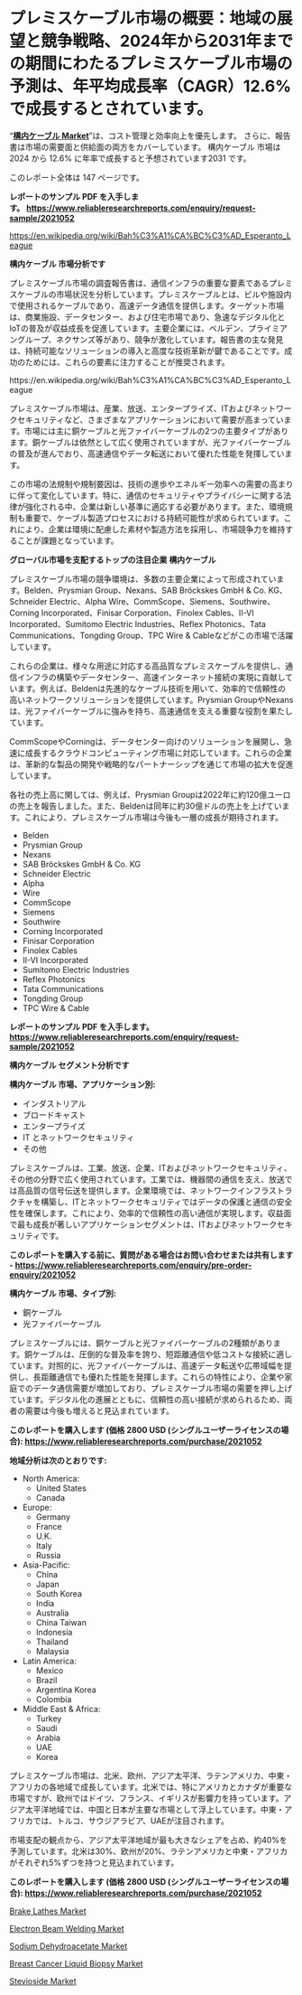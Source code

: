 <p><h1>プレミスケーブル市場の概要：地域の展望と競争戦略、2024年から2031年までの期間にわたるプレミスケーブル市場の予測は、年平均成長率（CAGR）12.6%で成長するとされています。</h1></p><p>&ldquo;<strong><a href="https://www.reliableresearchreports.com/global-premise-cable-market-r2021052">構内ケーブル Market</a></strong>&rdquo;は、コスト管理と効率向上を優先します。 さらに、報告書は市場の需要面と供給面の両方をカバーしています。 構内ケーブル 市場は 2024 から 12.6% に年率で成長すると予想されています2031 です。</p>
<p>このレポート全体は 147 ページです。</p>
<p><strong>レポートのサンプル PDF を入手します。&nbsp;<a href="https://www.reliableresearchreports.com/enquiry/request-sample/2021052">https://www.reliableresearchreports.com/enquiry/request-sample/2021052</a></strong></p>
<p><a href="https://en.wikipedia.org/wiki/Bah%C3%A1%CA%BC%C3%AD_Esperanto_League">https://en.wikipedia.org/wiki/Bah%C3%A1%CA%BC%C3%AD_Esperanto_League</a></p>
<p><strong>構内ケーブル 市場分析です</strong></p>
<p><p>プレミスケーブル市場の調査報告書は、通信インフラの重要な要素であるプレミスケーブルの市場状況を分析しています。プレミスケーブルとは、ビルや施設内で使用されるケーブルであり、高速データ通信を提供します。ターゲット市場は、商業施設、データセンター、および住宅市場であり、急速なデジタル化とIoTの普及が収益成長を促進しています。主要企業には、ベルデン、プライミアングループ、ネクサンズ等があり、競争が激化しています。報告書の主な発見は、持続可能なソリューションの導入と高度な技術革新が鍵であることです。成功のためには、これらの要素に注力することが推奨されます。</p></p>
<p>https://en.wikipedia.org/wiki/Bah%C3%A1%CA%BC%C3%AD_Esperanto_League</p>
<p><p>プレミスケーブル市場は、産業、放送、エンタープライズ、ITおよびネットワークセキュリティなど、さまざまなアプリケーションにおいて需要が高まっています。市場には主に銅ケーブルと光ファイバーケーブルの2つの主要タイプがあります。銅ケーブルは依然として広く使用されていますが、光ファイバーケーブルの普及が進んでおり、高速通信やデータ転送において優れた性能を発揮しています。</p><p>この市場の法規制や規制要因は、技術の進歩やエネルギー効率への需要の高まりに伴って変化しています。特に、通信のセキュリティやプライバシーに関する法律が強化される中、企業は新しい基準に適応する必要があります。また、環境規制も重要で、ケーブル製造プロセスにおける持続可能性が求められています。これにより、企業は環境に配慮した素材や製造方法を採用し、市場競争力を維持することが課題となっています。</p></p>
<p><strong>グローバル市場を支配するトップの注目企業 構内ケーブル</strong></p>
<p><p>プレミスケーブル市場の競争環境は、多数の主要企業によって形成されています。Belden、Prysmian Group、Nexans、SAB Bröckskes GmbH & Co. KG、Schneider Electric、Alpha Wire、CommScope、Siemens、Southwire、Corning Incorporated、Finisar Corporation、Finolex Cables、II-VI Incorporated、Sumitomo Electric Industries、Reflex Photonics、Tata Communications、Tongding Group、TPC Wire & Cableなどがこの市場で活躍しています。</p><p>これらの企業は、様々な用途に対応する高品質なプレミスケーブルを提供し、通信インフラの構築やデータセンター、高速インターネット接続の実現に貢献しています。例えば、Beldenは先進的なケーブル技術を用いて、効率的で信頼性の高いネットワークソリューションを提供しています。Prysmian GroupやNexansは、光ファイバーケーブルに強みを持ち、高速通信を支える重要な役割を果たしています。</p><p>CommScopeやCorningは、データセンター向けのソリューションを展開し、急速に成長するクラウドコンピューティング市場に対応しています。これらの企業は、革新的な製品の開発や戦略的なパートナーシップを通じて市場の拡大を促進しています。</p><p>各社の売上高に関しては、例えば、Prysmian Groupは2022年に約120億ユーロの売上を報告しました。また、Beldenは同年に約30億ドルの売上を上げています。これにより、プレミスケーブル市場は今後も一層の成長が期待されます。</p></p>
<p><ul><li>Belden</li><li>Prysmian Group</li><li>Nexans</li><li>SAB Bröckskes GmbH & Co. KG</li><li>Schneider Electric</li><li>Alpha</li><li>Wire</li><li>CommScope</li><li>Siemens</li><li>Southwire</li><li>Corning Incorporated</li><li>Finisar Corporation</li><li>Finolex Cables</li><li>II-VI Incorporated</li><li>Sumitomo Electric Industries</li><li>Reflex Photonics</li><li>Tata Communications</li><li>Tongding Group</li><li>TPC Wire & Cable</li></ul></p>
<p><strong>レポートのサンプル PDF を入手します。 <a href="https://www.reliableresearchreports.com/enquiry/request-sample/2021052">https://www.reliableresearchreports.com/enquiry/request-sample/2021052</a></strong></p>
<p><strong>構内ケーブル セグメント分析です</strong></p>
<p><strong>構内ケーブル 市場、アプリケーション別:</strong></p>
<p><ul><li>インダストリアル</li><li>ブロードキャスト</li><li>エンタープライズ</li><li>IT とネットワークセキュリティ</li><li>その他</li></ul></p>
<p><p>プレミスケーブルは、工業、放送、企業、ITおよびネットワークセキュリティ、その他の分野で広く使用されています。工業では、機器間の通信を支え、放送では高品質の信号伝送を提供します。企業環境では、ネットワークインフラストラクチャを構築し、ITとネットワークセキュリティではデータの保護と通信の安全性を確保します。これにより、効率的で信頼性の高い通信が実現します。収益面で最も成長が著しいアプリケーションセグメントは、ITおよびネットワークセキュリティです。</p></p>
<p><strong>このレポートを購入する前に、質問がある場合はお問い合わせまたは共有します - <a href="https://www.reliableresearchreports.com/enquiry/pre-order-enquiry/2021052">https://www.reliableresearchreports.com/enquiry/pre-order-enquiry/2021052</a></strong></p>
<p><strong>構内ケーブル 市場、タイプ別:</strong></p>
<p><ul><li>銅ケーブル</li><li>光ファイバーケーブル</li></ul></p>
<p><p>プレミスケーブルには、銅ケーブルと光ファイバーケーブルの2種類があります。銅ケーブルは、圧倒的な普及率を誇り、短距離通信や低コストな接続に適しています。対照的に、光ファイバーケーブルは、高速データ転送や広帯域幅を提供し、長距離通信でも優れた性能を発揮します。これらの特性により、企業や家庭でのデータ通信需要が増加しており、プレミスケーブル市場の需要を押し上げています。デジタル化の進展とともに、信頼性の高い接続が求められるため、両者の需要は今後も増えると見込まれています。</p></p>
<p><strong>このレポートを購入します (価格 2800 USD (シングルユーザーライセンスの場合): <a href="https://www.reliableresearchreports.com/purchase/2021052">https://www.reliableresearchreports.com/purchase/2021052</a></strong></p>
<p><strong>地域分析は次のとおりです:</strong></p>
<p><ul>
    <li>
        North America:
        <ul>
            <li>United States</li>
            <li>Canada</li>
        </ul>
    </li>
    <li>
        Europe:
        <ul>
            <li>Germany</li>
            <li>France</li>
            <li>U.K.</li>
            <li>Italy</li>
            <li>Russia</li>
        </ul>
    </li>
    <li>
        Asia-Pacific:
        <ul>
            <li>China</li>
            <li>Japan</li>
            <li>South Korea</li>
            <li>India</li>
            <li>Australia</li>
            <li>China Taiwan</li>
            <li>Indonesia</li>
            <li>Thailand</li>
            <li>Malaysia</li>
        </ul>
    </li>
    <li>
        Latin America:
        <ul>
            <li>Mexico</li>
            <li>Brazil</li>
            <li>Argentina Korea</li>
            <li>Colombia</li>
        </ul>
    </li>
    <li>
        Middle East & Africa:
        <ul>
            <li>Turkey</li>
            <li>Saudi</li>
            <li>Arabia</li>
            <li>UAE</li>
            <li>Korea</li>
        </ul>
    </li>
    </ul></p>
<p><p>プレミスケーブル市場は、北米、欧州、アジア太平洋、ラテンアメリカ、中東・アフリカの各地域で成長しています。北米では、特にアメリカとカナダが重要な市場ですが、欧州ではドイツ、フランス、イギリスが影響力を持っています。アジア太平洋地域では、中国と日本が主要な市場として浮上しています。中東・アフリカでは、トルコ、サウジアラビア、UAEが注目されます。</p><p>市場支配の観点から、アジア太平洋地域が最も大きなシェアを占め、約40%を予測しています。北米は30%、欧州が20%、ラテンアメリカと中東・アフリカがそれぞれ5%ずつを持つと見込まれています。</p></p>
<p><strong>このレポートを購入します (価格 2800 USD (シングルユーザーライセンスの場合): <a href="https://www.reliableresearchreports.com/purchase/2021052">https://www.reliableresearchreports.com/purchase/2021052</a></strong></p>
<p><p><a href="https://issuu.com/reportprime-2/docs/brake-lathes-market-size-2030.pptx_d93a87774667cf">Brake Lathes Market</a></p><p><a href="https://github.com/NarcisoFerry/Market-Research-Report-List-1/blob/main/electron-beam-welding-market.md">Electron Beam Welding Market</a></p><p><a href="https://medium.com/@rneiman5p/insights-into-the-sodium-dehydroacetate-market-size-which-is-expanding-with-a-4-7-1aafe91dbd39">Sodium Dehydroacetate Market</a></p><p><a href="https://www.linkedin.com/pulse/strategic-market-insights-global-breast-cancer-liquid-biopsy-2zoaf?trackingId=iEBqfZnsR2ay5dUDDlotqQ%3D%3D">Breast Cancer Liquid Biopsy Market</a></p><p><a href="https://medium.com/@zolaj1ig/market-forecasting-change-global-stevioside-market-dynamics-and-future-trends-2024-2031-643ae44b0f2d">Stevioside Market</a></p></p>